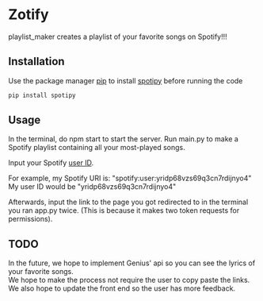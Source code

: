 # Zotify

playlist_maker creates a playlist of your favorite songs on Spotify!!!

## Installation

Use the package manager [pip](https://pip.pypa.io/en/stable/) to install [spotipy](https://spotipy.readthedocs.io/en/latest/) before running the code

```bash
pip install spotipy
```

## Usage
In the terminal, do npm start to start the server.
Run main.py to make a Spotify playlist containing all your most-played songs.

Input your Spotify [user ID](https://i.imgur.com/pj3Ushz.png). 

For example, my Spotify URI is: "spotify:user:yridp68vzs69q3cn7rdijnyo4"
My user ID would be "yridp68vzs69q3cn7rdijnyo4"


Afterwards, input the link to the page you got redirected to in the terminal you ran app.py twice. (This is because it makes two token requests for permissions).


## TODO

In the future, we hope to implement Genius' api so you can see the lyrics of your favorite songs. </br>
We hope to make the process not require the user to copy paste the links. </br>
We also hope to update the front end so the user has more feedback. 
